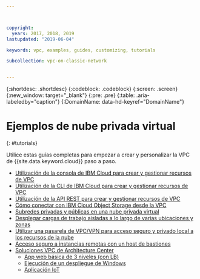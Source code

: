```yaml
---



copyright:
  years: 2017, 2018, 2019
lastupdated: "2019-06-04"

keywords: vpc, examples, guides, customizing, tutorials

subcollection: vpc-on-classic-network


---
```


{:shortdesc: .shortdesc}
{:codeblock: .codeblock}
{:screen: .screen}
{:new_window: target="_blank"}
{:pre: .pre}
{:table: .aria-labeledby="caption"}
{:DomainName: data-hd-keyref="DomainName"}

# Ejemplos de nube privada virtual
{: #tutorials}

Utilice estas guías completas para empezar a crear y personalizar la VPC de {{site.data.keyword.cloud}} paso a paso.

* [Utilización de la consola de IBM Cloud para crear y gestionar recursos de VPC](/docs/vpc-on-classic?topic=vpc-on-classic-creating-a-vpc-using-the-ibm-cloud-console)
* [Utilización de la CLI de IBM Cloud para crear y gestionar recursos de VPC](/docs/vpc-on-classic?topic=vpc-on-classic-creating-a-vpc-using-the-ibm-cloud-cli)
* [Utilización de la API REST para crear y gestionar recursos de VPC](/docs/vpc-on-classic?topic=vpc-on-classic-creating-a-vpc-using-the-rest-apis)
* [Cómo conectar con IBM Cloud Object Storage desde la VPC](/docs/vpc-on-classic?topic=vpc-on-classic-connecting-to-ibm-cloud-object-storage-from-a-vpc)
* [Subredes privadas y públicas en una nube privada virtual](/docs/vpc-on-classic?topic=solution-tutorials-vpc-public-app-private-backend)
* [Desplegar cargas de trabajo aisladas a lo largo de varias ubicaciones y zonas](/docs/vpc-on-classic?topic=solution-tutorials-vpc-multi-region)
* [Utilizar una pasarela de VPC/VPN para acceso seguro y privado local a los recursos de la nube](/docs/vpc-on-classic?topic=solution-tutorials-vpc-site2site-vpn)
* [Acceso seguro a instancias remotas con un host de bastiones](/docs/vpc-on-classic?topic=solution-tutorials-vpc-secure-management-bastion-server)
* [Soluciones VPC de Architecture Center](https://www.ibm.com/cloud/garage/architectures/public-cloud/allvpcsolutions)
    * [App web básica de 3 niveles (con LB)](https://github.com/ibm-cloud-architecture/tutorial-vpc-3tier-networking)
    * [Ejecución de un despliegue de Windows](https://github.com/ibm-cloud-architecture/tutorial-vpc-windows_server)
    * [Aplicación IoT](https://github.com/ibm-cloud-architecture/tutorial-vpc-IoT_service)
 
   
